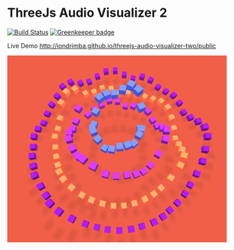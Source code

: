 # ThreeJs Audio Visualizer 2
[![Build Status](https://travis-ci.org/iondrimba/threejs-audio-visualizer-two.svg?branch=master)](https://travis-ci.org/iondrimba/threejs-audio-visualizer-two) [![Greenkeeper badge](https://badges.greenkeeper.io/iondrimba/threejs-audio-visualizer-two.svg)](https://greenkeeper.io/)

Live Demo http://iondrimba.github.io/threejs-audio-visualizer-two/public

![App](https://raw.githubusercontent.com/iondrimba/images/master/demo2.PNG)

